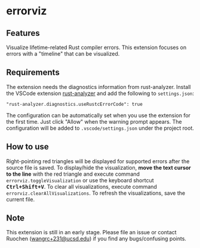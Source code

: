 # errorviz

## Features

Visualize lifetime-related Rust compiler errors.
This extension focuses on errors with a "timeline" that can be visualized.

## Requirements

The extension needs the diagnostics information from rust-analyzer.
Install the VSCode extension [rust-analyzer][] and add the following to `settings.json`:
```
"rust-analyzer.diagnostics.useRustcErrorCode": true
```
The configuration can be automatically set when you use the extension for the first time.
Just click "Allow" when the warning prompt appears.
The configuration will be added to `.vscode/settings.json` under the project root.

[rust-analyzer]: https://marketplace.visualstudio.com/items?itemName=rust-lang.rust-analyzer

## How to use

Right-pointing red triangles will be displayed for supported errors after the source file is saved.
To display/hide the visualization, **move the text cursor to the line** with the red triangle and execute command `errorviz.toggleVisualization` or use the keyboard shortcut **<kbd>Ctrl+Shift+V</kbd>**.
To clear all visualizations, execute command `errorviz.clearAllVisualizations`.
To refresh the visualizations, save the current file.

## Note

This extension is still in an early stage. Please file an issue or contact Ruochen (wangrc+231@ucsd.edu) if you find any bugs/confusing points.
